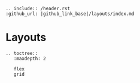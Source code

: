 ```eval_rst
.. include:: /header.rst 
:github_url: |github_link_base|/layouts/index.md
```

# Layouts


```eval_rst
.. toctree::
   :maxdepth: 2
   
   flex
   grid
```
